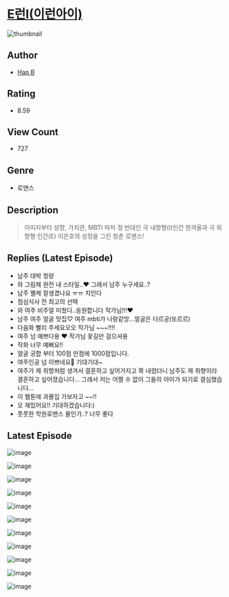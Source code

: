 # [E런I(이런아이)](https://comic.naver.com/challenge/list?titleId=810046)
![thumbnail](https://image-comic.pstatic.net/user_contents_data/challenge_comic/2023/05/23/351121/upload_7090136076168683829_480x623.jpeg)

## Author
- [Hap B](https://comic.naver.com/artistTitle?id=351121)

## Rating
- 8.59

## View Count
- 727

## Genre
- 로맨스

## Description
> 이미지부터 성향, 가치관, MBTI 마저 정 반대인 극 내향형(I)인간 한겨울과 극 외향형 인간(E) 이은호의 성장을 그린 청춘 로맨스!

## Replies (Latest Episode)
- 남주 대박 청량
- 와 그림체 완전 내 스타일..♥ 그래서 남주 누구세요..?
- 남주 왤케 잘생겼나요 ㅠㅠ 치인다
- 점심식사 전 최고의 선택
- 와 여주 비주얼 미쳤다..응원합니다 작가님!!!♥
- 남주 여주 얼굴 맛집♡ 여주 mbti가 나랑같앙...얼굴은 다르궁(또르르)
- 다음화 빨리 주세요오오 작가님 ~~~!!!!
- 여주 넘 예쁘다용 ❤️ 작가님 꽃길만 걸으셔용
- 작화 너무 예뻐요!!
- 얼굴 궁합 부터 100점 만점에 1000점입니다.
- 여주인공 넘 이쁘네요💜 기대기대~
- 여주가 제 취향처럼 생겨서 결혼하고 싶어가지고 쭉 내렸더니 남주도 제 취향이라 결혼하고 싶어졌습니다... 그래서 저는 어쩔 수 없이 그들의 아이가 되기로 결심했습니다...
- 이 웹툰에 과몰입 가보자고 ~~!!
- 오 재밌어요!! 기대하겠습니다:)
- 풋풋한 학원로맨스 물인가..? 너무 좋다

## Latest Episode
![image](https://image-comic.pstatic.net/user_contents_data/challenge_comic/2023/05/26/351121/upload_3919086490817553974.jpeg)

![image](https://image-comic.pstatic.net/user_contents_data/challenge_comic/2023/05/26/351121/upload_7162189268656415545.jpeg)

![image](https://image-comic.pstatic.net/user_contents_data/challenge_comic/2023/05/26/351121/upload_7219323211973014626.jpeg)

![image](https://image-comic.pstatic.net/user_contents_data/challenge_comic/2023/05/26/351121/upload_3474582308101055799.jpeg)

![image](https://image-comic.pstatic.net/user_contents_data/challenge_comic/2023/05/26/351121/upload_7076339409332822329.jpeg)

![image](https://image-comic.pstatic.net/user_contents_data/challenge_comic/2023/05/26/351121/upload_3834645969278285369.jpeg)

![image](https://image-comic.pstatic.net/user_contents_data/challenge_comic/2023/05/26/351121/upload_4120855442974401382.jpeg)

![image](https://image-comic.pstatic.net/user_contents_data/challenge_comic/2023/05/26/351121/upload_3487020181068723512.jpeg)

![image](https://image-comic.pstatic.net/user_contents_data/challenge_comic/2023/05/26/351121/upload_4050198846635324470.jpeg)

![image](https://image-comic.pstatic.net/user_contents_data/challenge_comic/2023/05/26/351121/upload_3762303825033048115.jpeg)

![image](https://image-comic.pstatic.net/user_contents_data/challenge_comic/2023/05/27/351121/upload_3918801708836337507.jpeg)
